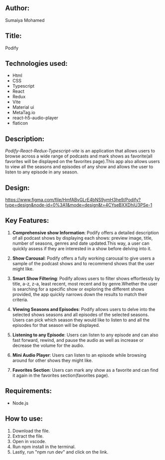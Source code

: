 ## Author:
Sumaiya Mohamed

## Title:
Podify

## Technologies used:
* Html
* CSS
* Typescript
* React 
* Redux
* Vite
* Material ui
* MetaTag.io
* react-h5-audio-player
* flaticon

## Description:
_Podify-React-Redux-Typescript-vite_ is an application that allows users to browse across a wide range of podcasts and mark shows as favorite(all favorites will be displayed on the favorites page).This app also allows users to view all the seasons and episodes of any show and allows the user to listen to any episode in any season.

## Design:
https://www.figma.com/file/HmfABvGLrE4bNS9ymH3he9/Podify?type=design&node-id=0%3A1&mode=design&t=4CYseBXXDhiU3PSe-1

## Key Features:
1. **Comprehensive show Information**:
Podify offers a detailed description of all podcast shows by displaying each shows: preview image, title, number of seasons, genres and date updated.This way, a user can quickly assess if they are interested in a show before delving into it.

1. **Show Carousal**:
Podify offers a fully working carousal to give users a sample of the podcast shows and to recommend shows that the user  might like.

1. **Smart Show Filtering**:
Podify allows users to filter shows effortlessly by title, a-z, z-a, least recent, most recent and by genre.Whether the user is searching for a specific show or exploring the different shows provided, the app quickly narrows down the results to match their criteria.

1. **Viewing Seasons and Episodes**:
Podify allows users to delve into the selected shows seasons and all episodes of the selected seasons. Users can pick which season they would like to listen to and all the episodes for that season will be displayed.

1. **Listening to any Episode**:
Users can listen to any episode and can also fast forward, rewind, and pause the audio as well as increase or decrease the volume for the audio.

1. **Mini Audio Player**:
Users can listen to an episode while browsing around for other shows they might like.

1. **Favorites Section**:
Users can mark any show as a favorite and can find it again in the favorites section(favorites page).

## Requirements:
* Node.js

## How to use:
1. Download the file.
1. Extract the file.
1. Open in vscode.
1. Run npm install in the terminal.
1. Lastly, run "npm run dev" and click on the link.
